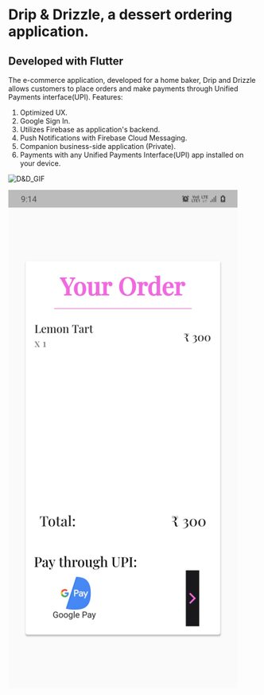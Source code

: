 # Drip & Drizzle, a dessert ordering application.
## Developed with Flutter
 The e-commerce application, developed for a home baker, Drip and Drizzle allows customers to place orders and make payments through Unified Payments interface(UPI). 
Features:
1. Optimized UX.
2. Google Sign In.
3. Utilizes Firebase as application's backend.
4. Push Notifications with Firebase Cloud Messaging.
5. Companion business-side application (Private). 
6. Payments with any Unified Payments Interface(UPI) app installed on your device.

 ![D&D_GIF](app.gif)

<img src="payment.jpg" alt="payment" width="461" height=1000/>
 
